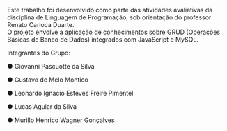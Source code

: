 Este trabalho foi desenvolvido como parte das atividades avaliativas da disciplina de Linguagem de Programação, sob orientação do professor Renato Carioca Duarte. <br>
O projeto envolve a aplicação de conhecimentos sobre GRUD (Operações Básicas de Banco de Dados) integrados com JavaScript e MySQL.

Integrantes do Grupo:

● Giovanni Pascuotte da Silva

● Gustavo de Melo Montico

● Leonardo Ignacio Esteves Freire Pimentel

● Lucas Aguiar da Silva

● Murillo Henrico Wagner Gonçalves
